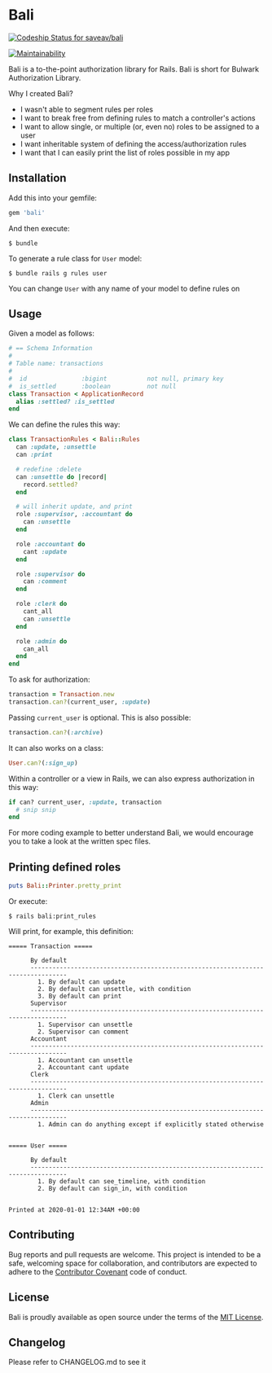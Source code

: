 # Bali

[ ![Codeship Status for saveav/bali](https://codeship.com/projects/d2f3ded0-20cf-0133-e425-0eade5a669ff/status?branch=release)](https://codeship.com/projects/95727)

[![Maintainability](https://api.codeclimate.com/v1/badges/7d8f2d978205bb768d06/maintainability)](https://codeclimate.com/github/adamnoto/bali/maintainability)

Bali is a to-the-point authorization library for Rails. Bali is short for Bulwark Authorization Library.

Why I created Bali?

- I wasn't able to segment rules per roles
- I want to break free from defining rules to match a controller's actions
- I want to allow single, or multiple (or, even no) roles to be assigned to a user
- I want inheritable system of defining the access/authorization rules
- I want that I can easily print the list of roles possible in my app

## Installation

Add this into your gemfile:

```ruby
gem 'bali'
```

And then execute:

    $ bundle

To generate a rule class for `User` model:

    $ bundle rails g rules user

You can change `User` with any name of your model to define rules on

## Usage

Given a model as follows:

```ruby
# == Schema Information
#
# Table name: transactions
#
#  id               :bigint           not null, primary key
#  is_settled       :boolean          not null
class Transaction < ApplicationRecord
  alias :settled? :is_settled
end
```

We can define the rules this way:

```ruby
class TransactionRules < Bali::Rules
  can :update, :unsettle
  can :print

  # redefine :delete
  can :unsettle do |record|
    record.settled?
  end

  # will inherit update, and print
  role :supervisor, :accountant do
    can :unsettle
  end

  role :accountant do
    cant :update
  end

  role :supervisor do
    can :comment
  end

  role :clerk do
    cant_all
    can :unsettle
  end

  role :admin do
    can_all
  end
end
```

To ask for authorization:

```ruby
transaction = Transaction.new
transaction.can?(current_user, :update)
```

Passing `current_user` is optional. This is also possible:

```ruby
transaction.can?(:archive)
```

It can also works on a class:

```ruby
User.can?(:sign_up)
```

Within a controller or a view in Rails, we can also express authorization in this way:

```ruby
if can? current_user, :update, transaction
  # snip snip
end
```

For more coding example to better understand Bali, we would encourage you to take a look at the written spec files.

## Printing defined roles

```ruby
puts Bali::Printer.pretty_print
```

Or execute:

```
$ rails bali:print_rules
```

Will print, for example, this definition:

```
===== Transaction =====

      By default
      --------------------------------------------------------------------------------
        1. By default can update
        2. By default can unsettle, with condition
        3. By default can print
      Supervisor
      --------------------------------------------------------------------------------
        1. Supervisor can unsettle
        2. Supervisor can comment
      Accountant
      --------------------------------------------------------------------------------
        1. Accountant can unsettle
        2. Accountant cant update
      Clerk
      --------------------------------------------------------------------------------
        1. Clerk can unsettle
      Admin
      --------------------------------------------------------------------------------
        1. Admin can do anything except if explicitly stated otherwise


===== User =====

      By default
      --------------------------------------------------------------------------------
        1. By default can see_timeline, with condition
        2. By default can sign_in, with condition


Printed at 2020-01-01 12:34AM +00:00
```

## Contributing

Bug reports and pull requests are welcome. This project is intended to be a safe, welcoming space for collaboration, and contributors are expected to adhere to the [Contributor Covenant](contributor-covenant.org) code of conduct.

## License

Bali is proudly available as open source under the terms of the [MIT License](http://opensource.org/licenses/MIT).

## Changelog

Please refer to CHANGELOG.md to see it
